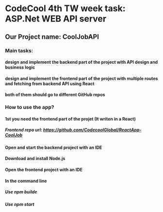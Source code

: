 # CodeCool 4th TW week task: ASP.Net WEB API server
## Our Project name: CoolJobAPI

### Main tasks:
#### design and implement the backend part of the project with API design and business logic
#### design and implement the frontend part of the project with multiple routes and fetching from backend API using React
#### both of them should go to different GitHub repos

### How to use the app?
#### 1st you need the frontend part of the projet (It writen in a React)
##### Frontend repo url: https://github.com/CodecoolGlobal/ReactApp-CoolJob
#### Open and start the backend project with an IDE
#### Download and install Node.js
#### Open the frontend project with an IDE
#### In the command line
##### Use npm builde
##### Use npm start
